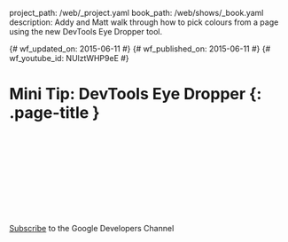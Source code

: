 project_path: /web/_project.yaml
book_path: /web/shows/_book.yaml
description: Addy and Matt walk through how to pick colours from a page using the new DevTools Eye Dropper tool.

{# wf_updated_on: 2015-06-11 #}
{# wf_published_on: 2015-06-11 #}
{# wf_youtube_id: NUlztWHP9eE #}

# Mini Tip: DevTools Eye Dropper {: .page-title }


<div class="video-wrapper">
  <iframe class="devsite-embedded-youtube-video" data-video-id="NUlztWHP9eE"
          data-autohide="1" data-showinfo="0" frameborder="0" allowfullscreen>
  </iframe>
</div>


[Subscribe](https://goo.gl/mQyv5L) to the Google Developers Channel
